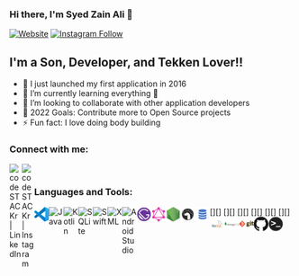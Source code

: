 ### Hi there, I'm Syed Zain Ali  👋 

[![Website](https://img.shields.io/website?label=codeSTACKr.com&style=for-the-badge&url=https%3A%2F%2Fcodestackr.com)](https://codestackr.com)
[![Instagram Follow](https://img.shields.io/twitter/follow/codeSTACKr?color=1DA1F2&logo=twitter&style=for-the-badge)](https://www.instagram.com/zain_shah412/)

## I'm a Son, Developer, and Tekken Lover!!

- 🔭 I just launched my first application in 2016
- 🌱 I’m currently learning everything 🤣
- 👯 I’m looking to collaborate with other application developers
- 🥅 2022 Goals: Contribute more to Open Source projects
- ⚡ Fun fact: I love doing body building

### Connect with me:

[<img align="left" alt="codeSTACKr | LinkedIn" width="22px" src="https://cdn.jsdelivr.net/npm/simple-icons@v3/icons/linkedin.svg" />][linkedin]
[<img align="left" alt="codeSTACKr | Instagram" width="22px" src="https://cdn.jsdelivr.net/npm/simple-icons@v3/icons/instagram.svg" />][instagram]


<br />

### Languages and Tools:

[<img align="left" alt="Visual Studio Code" width="26px" src="https://raw.githubusercontent.com/github/explore/80688e429a7d4ef2fca1e82350fe8e3517d3494d/topics/visual-studio-code/visual-studio-code.png" />][]
[<img align="left" alt="Java" width="26px" src="https://www.google.com/url?sa=i&url=https%3A%2F%2Fwww.flaticon.com%2Ffree-icon%2Fjava_226777&psig=AOvVaw2dSU2p08RQs-Pd2Shrna2W&ust=1641670349917000&source=images&cd=vfe&ved=0CAsQjRxqFwoTCIji3uKwoPUCFQAAAAAdAAAAABAD" />][]
[<img align="left" alt="Kotlin" width="26px" src="https://www.google.com/url?sa=i&url=https%3A%2F%2Fcommons.wikimedia.org%2Fwiki%2FFile%3AKotlin_Icon.png&psig=AOvVaw14WoBuhMr-TXkd65au4S6Q&ust=1641670517463000&source=images&cd=vfe&ved=0CAsQjRxqFwoTCKio1rSxoPUCFQAAAAAdAAAAABAD" />][]
[<img align="left" alt="SQLite" width="26px" src="https://www.google.com/imgres?imgurl=https%3A%2F%2Fplay-lh.googleusercontent.com%2F7zJz7OCJLhg40RqA9qmhu9Tgy6QiEYRzVhOtmKkFbQeayDVoaohaW7CSjhde7P8ts79Y&imgrefurl=https%3A%2F%2Fplay.google.com%2Fstore%2Fapps%2Fdetails%3Fid%3Dselimsql.sqlite%26hl%3Den_US%26gl%3DUS&tbnid=DH3FI7WOkobvVM&vet=12ahUKEwjivbLGsaD1AhUO7xoKHVByC_gQMygJegUIARDJAQ..i&docid=T9mbKxkaJcvpIM&w=512&h=512&itg=1&q=sqlite%20icon&client=firefox-b-d&ved=2ahUKEwjivbLGsaD1AhUO7xoKHVByC_gQMygJegUIARDJAQ" />][]
[<img align="left" alt="Swift" width="26px" src="https://www.google.com/imgres?imgurl=https%3A%2F%2Fcdn.iconscout.com%2Ficon%2Ffree%2Fpng-256%2Fswift-21-1175088.png&imgrefurl=https%3A%2F%2Ficonscout.com%2Ficon%2Fswift-21&tbnid=IS-OrLFPWy1E4M&vet=12ahUKEwjT3tPYsaD1AhXUgHMKHYHcDbEQMygBegUIARDLAQ..i&docid=PtIV8VZ1AsR-kM&w=256&h=256&itg=1&q=Swift%20icon&client=firefox-b-d&ved=2ahUKEwjT3tPYsaD1AhXUgHMKHYHcDbEQMygBegUIARDLAQ" />][]
[<img align="left" alt="XML" width="26px" src="https://www.google.com/imgres?imgurl=https%3A%2F%2Fcdn.iconscout.com%2Ficon%2Ffree%2Fpng-256%2Fxml-file-2330558-1950399.png&imgrefurl=https%3A%2F%2Ficonscout.com%2Ficon%2Fxml-file-2330558&tbnid=XOU4tseE6lVIgM&vet=12ahUKEwja69frsaD1AhUSmRoKHRKgBr0QMygAegUIARDSAQ..i&docid=_WgiVseQJLM9HM&w=256&h=256&itg=1&q=xml%20icon&client=firefox-b-d&ved=2ahUKEwja69frsaD1AhUSmRoKHRKgBr0QMygAegUIARDSAQ" />][]
[<img align="left" alt="Android Studio" width="26px" src="https://www.google.com/imgres?imgurl=https%3A%2F%2Fupload.wikimedia.org%2Fwikipedia%2Fcommons%2Fthumb%2Fe%2Fe3%2FAndroid_Studio_Icon_%25282014-2019%2529.svg%2F1200px-Android_Studio_Icon_%25282014-2019%2529.svg.png&imgrefurl=https%3A%2F%2Fcommons.wikimedia.org%2Fwiki%2FFile%3AAndroid_Studio_Icon_(2014-2019).svg&tbnid=uZD3B96uI1WybM&vet=12ahUKEwjI9ueLsqD1AhVB4hoKHczkAPAQMygAegUIARDZAQ..i&docid=cJ6EvKAQSpcfpM&w=1200&h=1296&itg=1&q=android%20studio%20icon&client=firefox-b-d&ved=2ahUKEwjI9ueLsqD1AhVB4hoKHczkAPAQMygAegUIARDZAQ" />][reactplaylist]
[<img align="left" alt="Gatsby" width="26px" src="https://raw.githubusercontent.com/github/explore/e94815998e4e0713912fed477a1f346ec04c3da2/topics/gatsby/gatsby.png" />][webdevplaylist]
[<img align="left" alt="GraphQL" width="26px" src="https://raw.githubusercontent.com/github/explore/80688e429a7d4ef2fca1e82350fe8e3517d3494d/topics/graphql/graphql.png" />][webdevplaylist]
[<img align="left" alt="Node.js" width="26px" src="https://raw.githubusercontent.com/github/explore/80688e429a7d4ef2fca1e82350fe8e3517d3494d/topics/nodejs/nodejs.png" />][webdevplaylist]
[<img align="left" alt="Deno" width="26px" src="https://raw.githubusercontent.com/github/explore/361e2821e2dea67711cde99c9c40ed357061cf27/topics/deno/deno.png" />][webdevplaylist]
[<img align="left" alt="SQL" width="26px" src="https://raw.githubusercontent.com/github/explore/80688e429a7d4ef2fca1e82350fe8e3517d3494d/topics/sql/sql.png" />][webdevplaylist]
[<img align="left" alt="MySQL" width="26px" src="https://raw.githubusercontent.com/github/explore/80688e429a7d4ef2fca1e82350fe8e3517d3494d/topics/mysql/mysql.png" />][webdevplaylist]
[<img align="left" alt="MongoDB" width="26px" src="https://raw.githubusercontent.com/github/explore/80688e429a7d4ef2fca1e82350fe8e3517d3494d/topics/mongodb/mongodb.png" />][webdevplaylist]
[<img align="left" alt="Git" width="26px" src="https://raw.githubusercontent.com/github/explore/80688e429a7d4ef2fca1e82350fe8e3517d3494d/topics/git/git.png" />][webdevplaylist]
[<img align="left" alt="GitHub" width="26px" src="https://raw.githubusercontent.com/github/explore/78df643247d429f6cc873026c0622819ad797942/topics/github/github.png" />][webdevplaylist]
[<img align="left" alt="Terminal" width="26px" src="https://raw.githubusercontent.com/github/explore/80688e429a7d4ef2fca1e82350fe8e3517d3494d/topics/terminal/terminal.png" />][webdevplaylist]

<br />
<br />


[instagram]: https://www.instagram.com/zain_shah412
[linkedin]:  https://www.linkedin.com/in/syed-zain-ali-0a5aa6140
[website]: https://codeSTACKr.com
[course]: http://vsCodeHero.com
[twitter]: https://twitter.com/codeSTACKr
[youtube]: https://youtube.com/codeSTACKr
[webdevplaylist]: https://www.youtube.com/playlist?list=PLkwxH9e_vrAJ0WbEsFA9W3I1W-g_BTsbt
[jsplaylist]: https://www.youtube.com/playlist?list=PLkwxH9e_vrALRJKu7wfXby3MKeflhTu6B
[cssplaylist]: https://www.youtube.com/playlist?list=PLkwxH9e_vrALSdvZuEh6gqQdmDoDIoqz4
[reactplaylist]: https://www.youtube.com/playlist?list=PLkwxH9e_vrAK4TdffpxKY3QGyHCpxFcQ0
